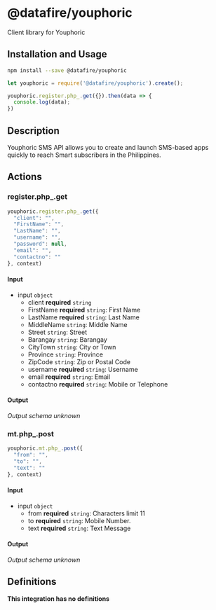 # @datafire/youphoric

Client library for Youphoric

## Installation and Usage
```bash
npm install --save @datafire/youphoric
```
```js
let youphoric = require('@datafire/youphoric').create();

youphoric.register.php_.get({}).then(data => {
  console.log(data);
})
```

## Description

Youphoric SMS API allows you to create and launch SMS-based apps quickly to reach Smart subscribers in the Philippines. 

## Actions

### register.php_.get



```js
youphoric.register.php_.get({
  "client": "",
  "FirstName": "",
  "LastName": "",
  "username": "",
  "password": null,
  "email": "",
  "contactno": ""
}, context)
```

#### Input
* input `object`
  * client **required** `string`
  * FirstName **required** `string`: First Name
  * LastName **required** `string`: Last Name
  * MiddleName `string`: Middle Name
  * Street `string`: Street
  * Barangay `string`: Barangay
  * CityTown `string`: City or Town
  * Province `string`: Province
  * ZipCode `string`: Zip or Postal Code
  * username **required** `string`: Username
  * email **required** `string`: Email
  * contactno **required** `string`: Mobile or Telephone

#### Output
*Output schema unknown*

### mt.php_.post



```js
youphoric.mt.php_.post({
  "from": "",
  "to": "",
  "text": ""
}, context)
```

#### Input
* input `object`
  * from **required** `string`: Characters limit 11
  * to **required** `string`: Mobile Number.
  * text **required** `string`: Text Message

#### Output
*Output schema unknown*



## Definitions

**This integration has no definitions**
